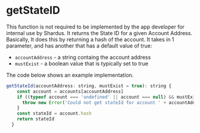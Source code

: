 # getStateID

This function is not required to be implemented by the app developer for internal use by Shardus. It returns the State ID for a given Account Address. Basically, It does this by returning a hash of the account. It takes in 1 parameter, and has another that has a default value of true:

- `accountAddress` - a string containg the account address
- `mustExist` - a boolean value that is typically set to true

<Callout emoji="💡" type="default">

The code below shows an example implementation.

</Callout>

```javascript
getStateId(accountAddress: string, mustExist = true): string {
    const account = accounts[accountAddress]
    if ((typeof account === 'undefined' || account === null) && mustExist === true) {
      throw new Error('Could not get stateId for account ' + accountAddress)
    }
    const stateId = account.hash
    return stateId
  }
```